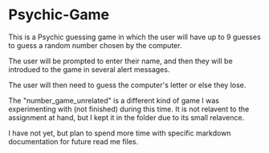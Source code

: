 # Psychic-Game

This is a Psychic guessing game in which the user will have up to 9 guesses to guess a random number chosen by the computer.

The user will be prompted to enter their name, and then they will be introdued to the game in several alert messages.

The user will then need to guess the computer's letter or else they lose.

The "number_game_unrelated" is a different kind of game I was experimenting with (not finished) during this time. It is not relavent to the assignment at hand, but I kept it in the folder due to its small relavence.

I have not yet, but plan to spend more time with specific markdown documentation for future read me files.